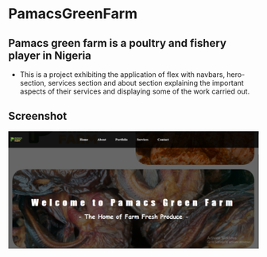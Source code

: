 # PamacsGreenFarm

## Pamacs green farm is a poultry and fishery player in Nigeria

* This is a project exhibiting the application of flex with navbars, hero-section, services section and about section explaining the important aspects of their services and displaying some of the work carried out.

## Screenshot

<img src="screenshot/Gallery photo3.png" alt="project screen">